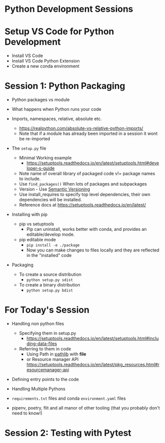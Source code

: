 # Python Development Sessions

# Setup VS Code for Python Development

* Install VS Code
* Install VS Code Python Extension
* Create a new conda environment


# Session 1: Python Packaging

* Python packages vs module
* What happens when Python runs your code
* Imports, namespaces, relative, absolute etc.
  * https://realpython.com/absolute-vs-relative-python-imports/
  * Note that if a module has already been imported in a session it wont be re-imported
* The `setup.py` file
  * Minimal Working example
    * https://setuptools.readthedocs.io/en/latest/setuptools.html#developer-s-guide
  * Note name of overall library of packaged code v!= package names to include.
  * Use `find_packages()` When lots of packages and subpackages
  * Version - Use [Semantic Versioning](https://semver.org/)
  * Use install_requires to specify top level dependencies, their own dependencies will be installed.
  * Reference docs at https://setuptools.readthedocs.io/en/latest/
* Installing with pip
  * pip vs setuptools
    * Pip can uninstall, works better with conda, and provides an editable/develop mode.
  * pip editable mode
    * `pip install -e ./package`
    * Now you can make changes to files locally and they are reflected in the "installed" code

* Packaging
  * To create a source distribution
    * `python setup.py sdist`
  * To create a binary distribution
    * `python setup.py bdist`


# For Today's Session

* Handling non python files
  * Specifying them in setup.py
    * https://setuptools.readthedocs.io/en/latest/setuptools.html#including-data-files
  * Referring to them in code
    * Using Path in [pathlib](https://docs.python.org/3/library/pathlib.html) with __file__
    * or Resource manager API https://setuptools.readthedocs.io/en/latest/pkg_resources.html#resourcemanager-api

* Defining entry points to the code
* Handling Multiple Pythons
* `requirements.txt` files and conda `environment.yaml` files
* pipenv, poetry, flit and all manor of other tooling (that you probably don't need to know!)

# Session 2: Testing with Pytest
